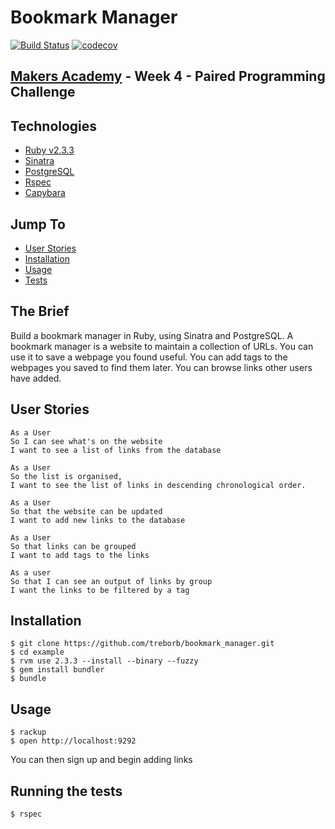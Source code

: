 # Bookmark Manager

[![Build Status](https://travis-ci.org/treborb/bookmark_manager.svg?branch=master)](https://travis-ci.org/treborb/bookmark_manager)
[![codecov](https://codecov.io/gh/treborb/bookmark_manager/branch/master/graph/badge.svg)](https://codecov.io/gh/treborb/bookmark_manager)

## [Makers Academy](http://www.makersacademy.com) - Week 4 - Paired Programming Challenge

## Technologies
* [Ruby v2.3.3](https://www.ruby-lang.org/en/)
* [Sinatra](http://www.sinatrarb.com/)
* [PostgreSQL](https://www.postgresql.org/)
* [Rspec](http://rspec.info/)
* [Capybara](https://github.com/teamcapybara/capybara)

## Jump To
* [User Stories](#user-stories)
* [Installation](#install)
* [Usage](#usage)
* [Tests](#tests)

## The Brief

Build a bookmark manager in Ruby, using Sinatra and PostgreSQL. A bookmark manager is a website to maintain a collection of URLs. You can use it to save a webpage you found useful. You can add tags to the webpages you saved to find them later. You can browse links other users have added.

## <a name="user-stories">User Stories</a>

```
As a User
So I can see what's on the website
I want to see a list of links from the database

As a User
So the list is organised,
I want to see the list of links in descending chronological order.

As a User
So that the website can be updated
I want to add new links to the database

As a User
So that links can be grouped
I want to add tags to the links

As a user
So that I can see an output of links by group
I want the links to be filtered by a tag
```

## <a name="install">Installation</a>

```
$ git clone https://github.com/treborb/bookmark_manager.git
$ cd example
$ rvm use 2.3.3 --install --binary --fuzzy
$ gem install bundler
$ bundle
```

## <a name="usage">Usage</a>

```
$ rackup
$ open http://localhost:9292
```

You can then sign up and begin adding links

## <a name="tests">Running the tests</a>
```
$ rspec
```
